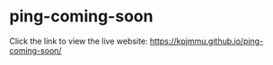 # ping-coming-soon
Click the link to view the live website:
https://kpjmmu.github.io/ping-coming-soon/

